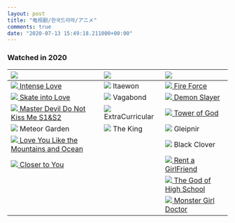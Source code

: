 ```yaml
---
layout: post
title: "电视剧/한국드라마/アニメ"
comments: true
date: "2020-07-13 15:49:18.211000+00:00"
---
```


### Watched in 2020

| ![][cn]                                                                                                                                        | ![][kr]                   | ![][jp]                                                                                   |
|:-----------------------------------------------------------------------------------------------------------------------------------------------|:--------------------------|:------------------------------------------------------------------------------------------|
| [![][done] Intense Love](https://www.youtube.com/watch?v=h0ESz7yFrjI&list=PLKetxu4L5G2BgPsv1skWCQD7xzh2tW3bz&index=)                           | ![][done] Itaewon         | [![][done] Fire Force](https://www.crunchyroll.com/fire-force)                            |
| [![][done] Skate into Love](https://www.youtube.com/watch?v=rJ8iFqU-dok&list=PLTB73Ibi_X3HWLY2PjqEX-cJUcGF-YBqp)                               | ![][done] Vagabond        | [![][done] Demon Slayer](https://www.crunchyroll.com/demon-slayer-kimetsu-no-yaiba)       |
| [![][done] Master Devil Do Not Kiss Me S1&S2](https://www.youtube.com/watch?v=hO3VAt26_8g&list=PLEXBGg5OB0B8qFpthjOjCbqIRCqVEQBVl)             | ![][done] ExtraCurricular | [![][done] Tower of God](https://www.crunchyroll.com/tower-of-god)                        |
| ![][notdone] Meteor Garden                                                                                                                     | ![][done] The King        | ![][done] Gleipnir                                                                        |
| [![][done] Love You Like the Mountains and Ocean](https://www.youtube.com/watch?v=cEqBoKgqKyM&list=PLTB73Ibi_X3HmQDVkQz1whm_VqMhTpKzx&index=1) |                           | ![][done] Black Clover                                                                    |
| [![][done] Closer to You](https://www.youtube.com/watch?v=PbI6cueEky4&list=PLATwx1z00Hse1XZ0OQ538Ck6hgiN-y0WA)                                 |                           | [![][notdone] Rent a GirlFriend](https://www.crunchyroll.com/rent-a-girlfriend)           |
|                                                                                                                                                |                           | [![][notdone] The God of High School](https://www.crunchyroll.com/the-god-of-high-school) |
|                                                                                                                                                |                           | [![][notdone] Monster Girl Doctor](https://www.crunchyroll.com/monster-girl-doctor)       |

[cn]: https://cdn1.iconfinder.com/data/icons/stripe-flag-set/23/CN.png
[kr]: https://cdn1.iconfinder.com/data/icons/stripe-flag-set/23/KR.png
[jp]: https://cdn1.iconfinder.com/data/icons/stripe-flag-set/23/JP.png
[done]: https://dupi.popshi.com//image/15946576535f0c8b758ed4a.png
[notdone]: https://cdn1.iconfinder.com/data/icons/silk2/hourglass.png
